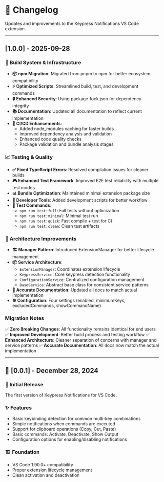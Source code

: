 # 📝 Changelog

Updates and improvements to the Keypress Notifications VS Code extension.

---

## [1.0.0] - 2025-09-28

### 🔧 **Build System & Infrastructure**

- **📦 npm Migration**: Migrated from pnpm to npm for better ecosystem compatibility
- **⚡ Optimized Scripts**: Streamlined build, test, and development commands
- **🔒 Enhanced Security**: Using package-lock.json for dependency integrity
- **📚 Documentation**: Updated all documentation to reflect current implementation
- **🔄 CI/CD Enhancements**:
  - Added node_modules caching for faster builds
  - Improved dependency analysis and validation
  - Enhanced code quality checks
  - Package validation and bundle analysis stages

### 📈 **Testing & Quality**

- **✅ Fixed TypeScript Errors**: Resolved compilation issues for cleaner builds
- **🎮 Enhanced Test Framework**: Improved E2E test reliability with multiple test modes
- **📊 Bundle Optimization**: Maintained minimal extension package size
- **🔧 Developer Tools**: Added development scripts for better workflow
- **🧪 Test Commands**:
  - `npm run test:full`: Full tests without optimization
  - `npm run test:minimal`: Minimal test run
  - `npm run test:quick`: Fast compile + test for CI
  - `npm run test:clean`: Clean test artifacts

### 🔄 **Architecture Improvements**

- **🏗️ Manager Pattern**: Introduced ExtensionManager for better lifecycle management
- **📦 Service Architecture**:
  - `ExtensionManager`: Coordinates extension lifecycle
  - `KeypressService`: Core keypress detection functionality
  - `ConfigurationService`: Centralized configuration management
  - `BaseService`: Abstract base class for consistent service patterns
- **📖 Accurate Documentation**: Updated all docs to match actual implementation
- **⚙️ Configuration**: Four settings (enabled, minimumKeys, excludedCommands, showCommandName)

### **Migration Notes**

✅ **Zero Breaking Changes**: All functionality remains identical for end users
✅ **Improved Development**: Better build process and testing workflow
✅ **Enhanced Architecture**: Cleaner separation of concerns with manager and service patterns
✅ **Accurate Documentation**: All docs now match the actual implementation

---

## 🌟 [0.0.1] - December 28, 2024

### 🎉 **Initial Release**

The first version of Keypress Notifications for VS Code.

### ✨ **Features**

- Basic keybinding detection for common multi-key combinations
- Simple notifications when commands are executed
- Support for clipboard operations (Copy, Cut, Paste)
- Basic commands: Activate, Deactivate, Show Output
- Configuration options for enabling/disabling notifications

### 🏗️ **Foundation**

- VS Code 1.90.0+ compatibility
- Proper extension lifecycle management
- Clean activation and deactivation
